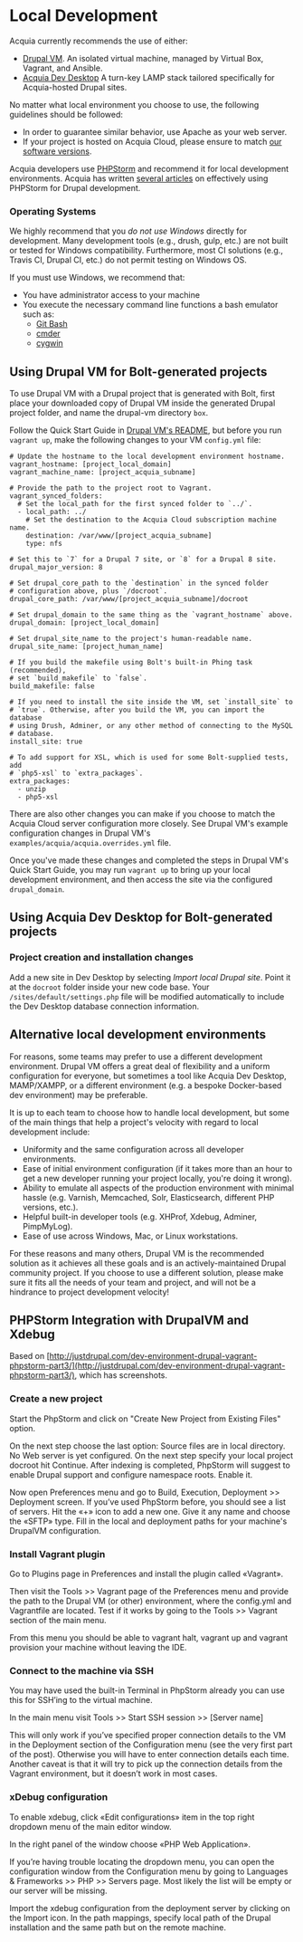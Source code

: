 # Local Development

Acquia currently recommends the use of either:

  * [Drupal VM](http://www.drupalvm.com/). An isolated virtual machine,
  managed by Virtual Box, Vagrant, and Ansible.
  * [Acquia Dev Desktop](https://www.acquia.com/products-services/dev-desktop)
  A turn-key LAMP stack tailored specifically for Acquia-hosted Drupal sites.

No matter what local environment you choose to use, the following guidelines
should be followed:

  * In order to guarantee similar behavior, use Apache as your web server.
  * If your project is hosted on Acquia Cloud, please ensure to match [our
 software versions](https://docs.acquia.com/cloud/arch/tech-platform).

Acquia developers use [PHPStorm](http://www.jetbrains.com/phpstorm/) and
recommend it for local development environments. Acquia has written [several
articles](https://docs.acquia.com/search/site/phpstorm) on effectively using
PHPStorm for Drupal development.

### Operating Systems

We highly recommend that you *do not use Windows* directly for development. 
Many development tools (e.g., drush, gulp, etc.) are not built or tested for 
Windows compatibility. Furthermore, most CI solutions (e.g., Travis CI, 
Drupal CI, etc.) do not permit testing on Windows OS.

If you must use Windows, we recommend that:
* You have administrator access to your machine
* You execute the necessary command line functions a bash emulator such as:
    * [Git Bash](https://git-for-windows.github.io/)
    * [cmder](http://cmder.net/)
    * [cygwin](https://www.cygwin.com/)

## Using Drupal VM for Bolt-generated projects

To use Drupal VM with a Drupal project that is generated with Bolt, first place
your downloaded copy of Drupal VM inside the generated Drupal project folder,
and name the drupal-vm directory `box`.

Follow the Quick Start Guide in [Drupal VM's README](https://github.com/geerlingguy/drupal-vm#quick-start-guide),
but before you run  `vagrant up`, make the following changes to your VM
`config.yml` file:

    # Update the hostname to the local development environment hostname.
    vagrant_hostname: [project_local_domain]
    vagrant_machine_name: [project_acquia_subname]

    # Provide the path to the project root to Vagrant.
    vagrant_synced_folders:
      # Set the local_path for the first synced folder to `../`.
      - local_path: ../
        # Set the destination to the Acquia Cloud subscription machine name.
        destination: /var/www/[project_acquia_subname]
        type: nfs

    # Set this to `7` for a Drupal 7 site, or `8` for a Drupal 8 site.
    drupal_major_version: 8

    # Set drupal_core_path to the `destination` in the synced folder
    # configuration above, plus `/docroot`.
    drupal_core_path: /var/www/[project_acquia_subname]/docroot

    # Set drupal_domain to the same thing as the `vagrant_hostname` above.
    drupal_domain: [project_local_domain]

    # Set drupal_site_name to the project's human-readable name.
    drupal_site_name: [project_human_name]

    # If you build the makefile using Bolt's built-in Phing task (recommended),
    # set `build_makefile` to `false`.
    build_makefile: false

    # If you need to install the site inside the VM, set `install_site` to
    # `true`. Otherwise, after you build the VM, you can import the database
    # using Drush, Adminer, or any other method of connecting to the MySQL
    # database.
    install_site: true

    # To add support for XSL, which is used for some Bolt-supplied tests, add
    # `php5-xsl` to `extra_packages`.
    extra_packages:
      - unzip
      - php5-xsl

There are also other changes you can make if you choose to match the Acquia
Cloud server configuration more closely. See Drupal VM's example configuration
changes in Drupal VM's `examples/acquia/acquia.overrides.yml` file.

Once you've made these changes and completed the steps in Drupal VM's Quick
Start Guide, you may run `vagrant up` to bring up your local development
environment, and then access the site via the configured `drupal_domain`.

## Using Acquia Dev Desktop for Bolt-generated projects

### Project creation and installation changes

Add a new site in Dev Desktop by selecting _Import local Drupal site_. Point
it at the `docroot` folder inside your new code base. Your
`/sites/default/settings.php` file will be modified automatically to include
the Dev Desktop database connection information.

## Alternative local development environments

For reasons, some teams may prefer to use a different development environment.
Drupal VM offers a great deal of flexibility and a uniform configuration for
everyone, but sometimes a tool like Acquia Dev Desktop, MAMP/XAMPP, or a
different environment (e.g. a bespoke Docker-based dev environment) may be
preferable.

It is up to each team to choose how to handle local development, but some of
the main things that help a project's velocity with regard to local development
include:

  - Uniformity and the same configuration across all developer environments.
  - Ease of initial environment configuration (if it takes more than an hour to
  get a new developer running your project locally, you're doing it wrong).
  - Ability to emulate all aspects of the production environment with minimal
  hassle (e.g. Varnish, Memcached, Solr, Elasticsearch, different PHP versions,
  etc.).
  - Helpful built-in developer tools (e.g. XHProf, Xdebug, Adminer, PimpMyLog).
  - Ease of use across Windows, Mac, or Linux workstations.

For these reasons and many others, Drupal VM is the recommended solution as it
achieves all these goals and is an actively-maintained Drupal community project.
If you choose to use a different solution, please make sure it fits all the
needs of your team and project, and will not be a hindrance to project
development velocity!

## PHPStorm Integration with DrupalVM and Xdebug

Based on [http://justdrupal.com/dev-environment-drupal-vagrant-phpstorm-part3/](http://justdrupal.com/dev-environment-drupal-vagrant-phpstorm-part3/), which has screenshots.

### Create a new project

Start the PhpStorm and click on "Create New Project from Existing Files" option.

On the next step choose the last option: Source files are in local directory. No Web server is yet configured.
On the next step specify your local project docroot hit Continue.
After indexing is completed, PhpStorm will suggest to enable Drupal support and configure namespace roots. Enable it. 

Now open Preferences menu and go to Build, Execution, Deployment >> Deployment screen. If you’ve used PhpStorm before, you should see a list of servers. Hit the «+» icon to add a new one.
Give it any name and choose the «SFTP» type. Fill in the local and deployment paths for your machine's DrupalVM configuration. 

### Install Vagrant plugin
Go to Plugins page in Preferences and install the plugin called «Vagrant».

Then visit the Tools >> Vagrant page of the Preferences menu and provide the path to the Drupal VM (or other) environment, where the config.yml and Vagrantfile are located.
Test if it works by going to the Tools >> Vagrant section of the main menu.

From this menu you should be able to vagrant halt, vagrant up and vagrant provision your machine without leaving the IDE. 

### Connect to the machine via SSH
You may have used the built-in Terminal in PhpStorm already you can use this for SSH’ing to the virtual machine.

In the main menu visit Tools >> Start SSH session >> [Server name]

This will only work if you’ve specified proper connection details to the VM in the Deployment section of the Configuration menu (see the very first part of the post). Otherwise you will have to enter connection details each time.
Another caveat is that it will try to pick up the connection details from the Vagrant environment, but it doesn’t work in most cases.

### xDebug configuration

To enable xdebug, click «Edit configurations» item in the top right dropdown menu of the main editor window.
 
In the right panel of the window choose «PHP Web Application».

If you’re having trouble locating the dropdown menu, you can open the configuration window from the Configuration menu by going to Languages & Frameworks >> PHP >> Servers page.
Most likely the list will be empty or our server will be missing.

Import the xdebug configuration from the deployment server by clicking on the Import icon. In the path mappings, specify local path of the Drupal installation and the same path but on the remote machine.


